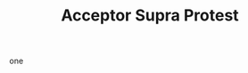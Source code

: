 ---
title: Acceptor Supra Protest
letter: A
permalink: "/definitions/acceptor-supra-protest.html"
body: one
published_at: '2018-07-07'
layout: post
---